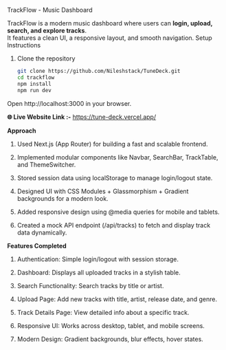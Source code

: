 TrackFlow - Music Dashboard

TrackFlow is a modern music dashboard where users can **login, upload, search, and explore tracks**.  
It features a clean UI, a responsive layout, and smooth navigation.
Setup Instructions

1. Clone the repository
   ```bash
   git clone https://github.com/Nileshstack/TuneDeck.git
   cd trackflow
   npm install
   npm run dev
Open http://localhost:3000 in your browser.
  
**🌐 Live Website Link :-** https://tune-deck.vercel.app/

**Approach**
1) Used Next.js (App Router) for building a fast and scalable frontend.
  
2) Implemented modular components like Navbar, SearchBar, TrackTable, and ThemeSwitcher.

3) Stored session data using localStorage to manage login/logout state.

4) Designed UI with CSS Modules + Glassmorphism + Gradient backgrounds for a modern look.

5) Added responsive design using @media queries for mobile and tablets.

6) Created a mock API endpoint (/api/tracks) to fetch and display track data dynamically.

**Features Completed**

1) Authentication: Simple login/logout with session storage.

2) Dashboard: Displays all uploaded tracks in a stylish table.

3) Search Functionality: Search tracks by title or artist.

4) Upload Page: Add new tracks with title, artist, release date, and genre.

5) Track Details Page: View detailed info about a specific track.

6) Responsive UI: Works across desktop, tablet, and mobile screens.

7) Modern Design: Gradient backgrounds, blur effects, hover states.



